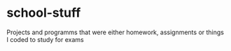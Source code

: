 # school-stuff
Projects and programms that were either homework, assignments or things I coded to study for exams
